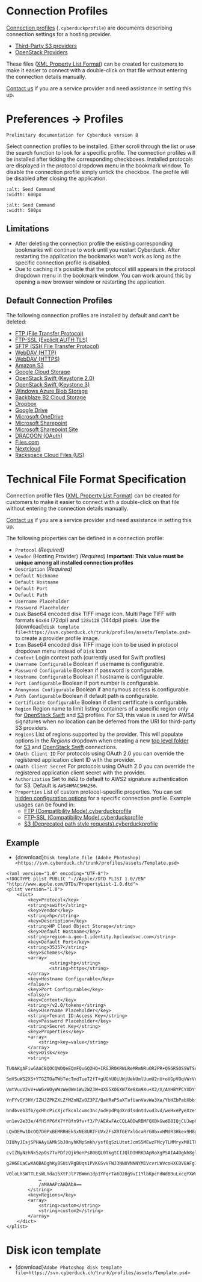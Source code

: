 Connection Profiles
===

[Connection profiles](Connection.md#connection-profiles) (`.cyberduckprofile`) are documents describing connection settings for a hosting provider.

- [Third-Party S3 providers](../Protocols/S3/index.md#third-party-providers)
- [OpenStack Providers](../Protocols/OpenStack/index.md#third-party-providers)

These files ([XML Property List Format](http://en.wikipedia.org/wiki/Property_list)) can be created for customers to make it easier to connect with a double-click on that file without entering the connection details manually.


[Contact us](mailto:support@cyberduck.io) if you are a service provider and need assistance in setting this up.


# Preferences → Profiles

```{note}
Prelimitary documentation for Cyberduck version 8
``` 

Select connection profiles to be installed. Either scroll through the list or use the search function to look for a specific profile. The connection profiles will be installed after ticking the corresponding checkboxes. Installed protocols are displayed in the protocol dropdown menu in the bookmark window. To disable the connection profile simply untick the checkbox. The profile will be disabled after closing the application.

```{image} _images/Preferences_Profiles_macOS.png
:alt: Send Command
:width: 600px
```

```{image} _images/Preferences_Profiles.png
:alt: Send Command
:width: 500px
```
## Limitations

- After deleting the connection profile the existing corresponding bookmarks will continue to work until you restart Cyberduck. After restarting the application the bookmarks won't work as long as the specific connection profile is disabled.
- Due to caching it's possible that the protocol still appears in the protocol dropdown menu in the bookmark window. You can work around this by opening a new browser window or restarting the application.

## Default Connection Profiles

The following connection profiles are installed by default and can’t be deleted:

- [FTP (File Transfer Protocol)](../Protocols/FTP.md)
- [FTP-SSL (Explicit AUTH TLS)](../Protocols/FTP.md)
- [SFTP (SSH File Transfer Protocol)](../Protocols/SFTP.md)
- [WebDAV (HTTP)](../Protocols/WebDAV/index.md)
- [WebDAV (HTTPS)](../Protocols/WebDAV/index.md)
- [Amazon S3](../Protocols/S3/index.md)
- [Google Cloud Storage](../Protocols/Google_Cloud_Storage.md)
- [OpenStack Swift (Keystone 2.0)](../Protocols/OpenStack/index.md)
- [OpenStack Swift (Keystone 3)](../Protocols/OpenStack/index.md)
- [Windows Azure Blob Storage](../Protocols/Azure.md)
- [Backblaze B2 Cloud Storage](../Protocols/B2.md)
- [Dropbox](../Protocols/Dropbox.md)
- [Google Drive](../Protocols/Google_Drive.md)
- [Microsoft OneDrive](../Protocols/OneDrive.md)
- [Microsoft Sharepoint](../Protocols/SharePoint.md)
- [Microsoft Sharepoint Site](../Protocols/SharePoint.md)
- [DRACOON (OAuth)](../Protocols/Dracoon.md)
- [Files.com](../Protocols/Files.com.md)
- [Nextcloud](../Protocols/WebDAV/Nextcloud.md)
- [Rackspace Cloud Files (US)](../Protocols/OpenStack/CloudFiles.md)

# Technical File Format Specification

Connection profile files ([XML Property List Format](http://en.wikipedia.org/wiki/Property_list)) can be created for customers to make it easier to connect with a double-click on that file without entering the connection details manually.

[Contact us](mailto:support@cyberduck.io) if you are a service provider and need assistance in setting this up.

The following properties can be defined in a connection profile:

- `Protocol` *(Required)*
- `Vendor` (Hosting Provider) *(Required)* **Important: This value must be unique among all installed connection profiles**
- `Description` *(Required)*
- `Default Nickname`
- `Default Hostname`
- `Default Port`
- `Default Path`
- `Username Placeholder`
- `Password Placeholder`
- `Disk` Base64 encoded disk TIFF image icon. Multi Page TIFF with formats `64x64` (72dpi) and `128x128` (144dpi) pixels. Use the {download}`disk template file<https://svn.cyberduck.ch/trunk/profiles/assets/Template.psd>` to create a provider profile image.
- `Icon` Base64 encoded disk TIFF image icon to be used in protocol dropdown menu instead of `Disk` icon
- `Context` Login context path (currently used for Swift profiles)
- `Username Configurable` Boolean if username is configurable.
- `Password Configurable` Boolean if password is configurable.
- `Hostname Configurable` Boolean if hostname is configurable.
- `Port Configurable` Boolean if port number is configurable.
- `Anonymous Configurable` Boolean if anonymous access is configurable.
- `Path Configurable` Boolean if default path is configurable.
- `Certificate Configurable` Boolean if client certificate is configurable.
- `Region` Region name to limit listing containers of a specific region only for [OpenStack Swift](../Protocols/OpenStack/index.md) and [S3](../Protocols/S3/index.md) profiles. For S3, this value is used for AWS4 signatures when no location can be deferred from the URI for third-party S3 providers.
- `Regions` List of regions supported by the provider. This will populate options in the *Regions* dropdown when creating a new [top level folder](../Protocols/S3/index.md#creating-a-bucket) for [S3](../Protocols/S3/index.md) and [OpenStack Swift](../Protocols/OpenStack/SwiftStack.md) connections.
- `OAuth Client ID` For protocols using OAuth 2.0 you can override the registered application client ID with the provider.
- `OAuth Client Secret` For protocols using OAuth 2.0 you can override the registered application client secret with the provider.
- `Authorization` Set to `AWS2` to default to AWS2 signature authentication for S3. Default is `AWS4HMACSHA256`.
- `Properties` List of custom protocol-specific properties. You can set [hidden configuration options](Preferences.md#hidden-configuration-options) for a specific connection profile. Example usages can be found in:
  * [FTP (Compatibility Mode).cyberduckprofile](https://github.com/iterate-ch/cyberduck/blob/master/profiles/FTP%20(Compatibility%20Mode).cyberduckprofile)
  * [FTP-SSL (Compatibility Mode).cyberduckprofile](https://github.com/iterate-ch/cyberduck/blob/master/profiles/FTP-SSL%20(Compatibility%20Mode).cyberduckprofile)
  * [S3 (Deprecated path style requests).cyberduckprofile](https://github.com/iterate-ch/cyberduck/blob/master/profiles/S3%20(Deprecated%20path%20style%20requests).cyberduckprofile)

## Example

- {download}`Disk template file (Adobe Photoshop)<https://svn.cyberduck.ch/trunk/profiles/assets/Template.psd>`

```{code-block}
<?xml version="1.0" encoding="UTF-8"?>
<!DOCTYPE plist PUBLIC "-//Apple//DTD PLIST 1.0//EN" "http://www.apple.com/DTDs/PropertyList-1.0.dtd">
<plist version="1.0">
    <dict>
        <key>Protocol</key>
        <string>swift</string>
        <key>Vendor</key>
        <string>hp</string>
        <key>Description</key>
        <string>HP Cloud Object Storage</string>
        <key>Default Hostname</key>
        <string>region-a.geo-1.identity.hpcloudsvc.com</string>
        <key>Default Port</key>
        <string>35357</string>
        <key>Schemes</key>
        <array>
                <string>hp</string>
                <string>https</string>
        </array>
        <key>Hostname Configurable</key>
        <false/>
        <key>Port Configurable</key>
        <false/>
        <key>Context</key>
        <string>/v2.0/tokens</string>
        <key>Username Placeholder</key>
        <string>Tenant ID:Access Key</string>
        <key>Password Placeholder</key>
        <string>Secret Key</string>
        <key>Properties</key>
        <array>
            <string>key=value</string>
        </array>
        <key>Disk</key>
        <string>
            TU0AKgAFiw6AACBQOCQWDQeEQmFQuGQ2HQ+IRGJROKRWLReMRmNRuOR2PR+QSGRSOSSWTSeU
            SmVSuWS2XS+YTGZTOaTWbTecTmdTueT2fT+gUGhUOiUWjUekUmlUumU2nU+oVGpVOqVWrVes
            VmtVuuV2vV+wWGxWOyWWzWe0Wm1Wu2W23W+4XG5XO6XW7Xe8Xm9Xu+X2/X/AYHBYPCYXDYfE
            YnFYvGY3HY/IZHJZPKZXLZfMZnNZvOZ3PZ/QaHRaPSaXTafUanVavWa3Xa/YbHZbPabXbbfc
            bndbveb3fb/gcHhcPicXjcfkcnlcvmc3nc/odHpdPqdXrdfsdntdvud3vd/weHxePyeXzef0
            en1ev2e33e/4fH5fP6fX7ff8fn9fv+f3/P/AEAwFAcCQLA0DwRBMFQXBkGwdB8IQjCUJwpCs
            LQvDEMw1DcOQ7D0PxBEMRRHEkSxNE8URTFUVxZFsXRfGEYxlGcaRrG0bxxHMdR3Hkex9H8gS
            DIUhyJIsjSPHAAyUAMkSbJ0nyhKMpSmkh/ysf8qSzLUtotJcmS5MEwzFMcyTLMMryxM01TXE
            cvIZNyNzhNk5zpOs7TvPDfzQjk9onPs80BQL0TkgtCIJQlDIHRKDApRoXgPSAIA4DgNh8glJ
            g2H6EUaCwXAQBADghKyBSUiVRgBUqs1PVKGSvVFWJ3NNUVNNNYM1VcvrLWVcoHXCDV8AFgIJ
            V0loLYSWTTLEsWLYda15XtFJlY7BWmn1dp1YFqrTa6O20g9vI1YlbKpcFdWdB9uLxcqYXWol
            …
            /aMAAAPcAADAbA==
        </string>
        <key>Regions</key>
        <array>
            <string>custom</string>
            <string>custom2</string>
        </array>
    </dict>
</plist>
```

# Disk icon template

- {download}`Adobe Photoshop disk template file<https://svn.cyberduck.ch/trunk/profiles/assets/Template.psd>`